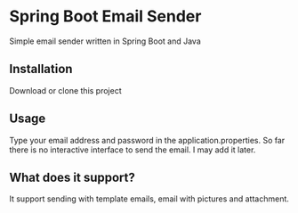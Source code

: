 # Spring Boot Email Sender

Simple email sender written in Spring Boot and Java

## Installation

Download or clone this project

## Usage

Type your email address and password in the application.properties. So far there is no interactive interface to send the email. I may add it later.

## What does it support?

It support sending with template emails, email with pictures and attachment.
